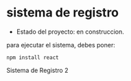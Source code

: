 <h1> sistema de registro</h1>

- Estado del proyecto: en construccion.

para ejecutar el sistema, debes poner:

```npm install react```

Sistema de Registro 2
